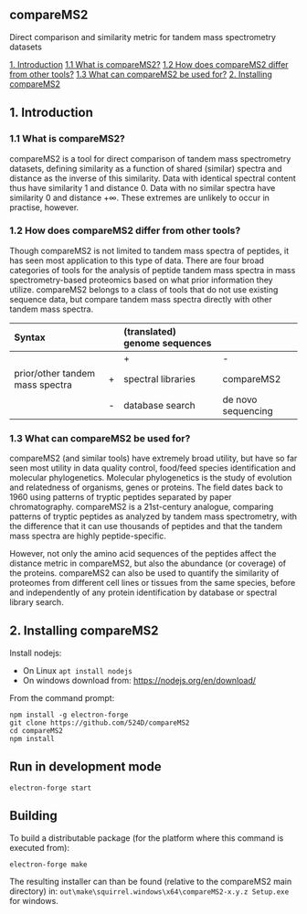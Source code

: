 ## compareMS2
Direct comparison and similarity metric for tandem mass spectrometry datasets

[1. Introduction](#Introduction)
 [1.1 What is compareMS2?](#11-What-is-compareMS2)
 [1.2 How does compareMS2 differ from other tools?](#12-How-does-compareMS2-differ-from-other-tools)
 [1.3 What can compareMS2 be used for?](#13-What-can-compareMS2-be-used-for)
[2. Installing compareMS2](#2-Installing-compareMS2)

<!-- toc -->

## 1. Introduction

### 1.1 What is compareMS2?

compareMS2 is a tool for direct comparison of tandem mass spectrometry datasets, defining similarity as a function of shared (similar) spectra and distance as the inverse of this similarity. Data with identical spectral content thus have similarity 1 and distance 0. Data with no similar spectra have similarity 0 and distance +∞. These extremes are unlikely to occur in practise, however.

### 1.2 How does compareMS2 differ from other tools?
Though compareMS2 is not limited to tandem mass spectra of peptides, it has seen most application to this type of data. There are four broad categories of tools for the analysis of peptide tandem mass spectra in mass spectrometry-based proteomics based on what prior information they utilize. compareMS2 belongs to a class of tools that do not use existing sequence data, but compare tandem mass spectra directly with other tandem mass spectra.

| Syntax    |   | (translated) genome sequences    |      |
| :---        |    :---     |          :---   |    :---   |
|    |   | + | - |
| prior/other tandem mass spectra     | +      | spectral libraries  | compareMS2 |
|   | -       | database search      | de novo sequencing|

### 1.3 What can compareMS2 be used for?

compareMS2 (and similar tools) have extremely broad utility, but have so far seen most utility in data quality control, food/feed species identification and molecular phylogenetics. Molecular phylogenetics is the study of evolution and relatedness of organisms, genes or proteins. The field dates back to 1960 using patterns of tryptic peptides separated by paper chromatography. compareMS2 is a 21st-century analogue, comparing patterns of tryptic peptides as analyzed by tandem mass spectrometry, with the difference that it can use thousands of peptides and that the tandem mass spectra are highly peptide-specific.

However, not only the amino acid sequences of the peptides affect the distance metric in compareMS2, but also the abundance (or coverage) of the proteins. compareMS2 can also be used to quantify the similarity of proteomes from different cell lines or tissues from the same species, before and independently of any protein identification by database or spectral library search.


## 2. Installing compareMS2

Install nodejs:

* On Linux `apt install nodejs`
* On windows download from: <https://nodejs.org/en/download/>

From the command prompt:

```text
npm install -g electron-forge
git clone https://github.com/524D/compareMS2
cd compareMS2
npm install
```

## Run in development mode

```text
electron-forge start
```

## Building

To build a distributable package (for the platform where this command is executed from):

```text
electron-forge make
```

The resulting installer can than be found (relative to the compareMS2 main directory) in:
`out\make\squirrel.windows\x64\compareMS2-x.y.z Setup.exe` for windows.
